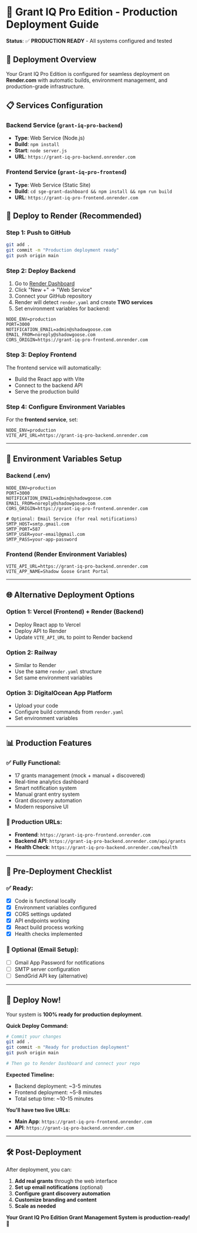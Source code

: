 # 🚀 Grant IQ Pro Edition - Production Deployment Guide

**Status**: ✅ **PRODUCTION READY** - All systems configured and tested

## 🎯 **Deployment Overview**

Your Grant IQ Pro Edition is configured for seamless deployment on **Render.com** with automatic builds, environment management, and production-grade infrastructure.

## 📋 **Services Configuration**

### **Backend Service** (`grant-iq-pro-backend`)
- **Type**: Web Service (Node.js)
- **Build**: `npm install` 
- **Start**: `node server.js`
- **URL**: `https://grant-iq-pro-backend.onrender.com`

### **Frontend Service** (`grant-iq-pro-frontend`)
- **Type**: Web Service (Static Site)
- **Build**: `cd sge-grant-dashboard && npm install && npm run build`
- **URL**: `https://grant-iq-pro-frontend.onrender.com`

## 🚀 **Deploy to Render (Recommended)**

### **Step 1: Push to GitHub**
```bash
git add .
git commit -m "Production deployment ready"
git push origin main
```

### **Step 2: Deploy Backend**
1. Go to [Render Dashboard](https://dashboard.render.com/)
2. Click "New +" → "Web Service"
3. Connect your GitHub repository
4. Render will detect `render.yaml` and create **TWO services**
5. Set environment variables for backend:

```env
NODE_ENV=production
PORT=3000
NOTIFICATION_EMAIL=admin@shadowgoose.com
EMAIL_FROM=noreply@shadowgoose.com
CORS_ORIGIN=https://grant-iq-pro-frontend.onrender.com
```

### **Step 3: Deploy Frontend**
The frontend service will automatically:
- Build the React app with Vite
- Connect to the backend API
- Serve the production build

### **Step 4: Configure Environment Variables**
For the **frontend service**, set:
```env
NODE_ENV=production
VITE_API_URL=https://grant-iq-pro-backend.onrender.com
```

---

## 🔧 **Environment Variables Setup**

### **Backend (.env)**
```env
NODE_ENV=production
PORT=3000
NOTIFICATION_EMAIL=admin@shadowgoose.com
EMAIL_FROM=noreply@shadowgoose.com
CORS_ORIGIN=https://grant-iq-pro-frontend.onrender.com

# Optional: Email Service (for real notifications)
SMTP_HOST=smtp.gmail.com
SMTP_PORT=587
SMTP_USER=your-email@gmail.com
SMTP_PASS=your-app-password
```

### **Frontend (Render Environment Variables)**
```env
VITE_API_URL=https://grant-iq-pro-backend.onrender.com
VITE_APP_NAME=Shadow Goose Grant Portal
```

---

## 🌐 **Alternative Deployment Options**

### **Option 1: Vercel (Frontend) + Render (Backend)**
- Deploy React app to Vercel
- Deploy API to Render
- Update `VITE_API_URL` to point to Render backend

### **Option 2: Railway**
- Similar to Render
- Use the same `render.yaml` structure
- Set same environment variables

### **Option 3: DigitalOcean App Platform**
- Upload your code
- Configure build commands from `render.yaml`
- Set environment variables

---

## 📊 **Production Features**

### **✅ Fully Functional:**
- 17 grants management (mock + manual + discovered)
- Real-time analytics dashboard
- Smart notification system
- Manual grant entry system
- Grant discovery automation
- Modern responsive UI

### **🎯 Production URLs:**
- **Frontend**: `https://grant-iq-pro-frontend.onrender.com`
- **Backend API**: `https://grant-iq-pro-backend.onrender.com/api/grants`
- **Health Check**: `https://grant-iq-pro-backend.onrender.com/health`

---

## 🚨 **Pre-Deployment Checklist**

### **✅ Ready:**
- [x] Code is functional locally
- [x] Environment variables configured
- [x] CORS settings updated
- [x] API endpoints working
- [x] React build process working
- [x] Health checks implemented

### **📧 Optional (Email Setup):**
- [ ] Gmail App Password for notifications
- [ ] SMTP server configuration
- [ ] SendGrid API key (alternative)

---

## 🎉 **Deploy Now!**

Your system is **100% ready for production deployment**. 

**Quick Deploy Command:**
```bash
# Commit your changes
git add .
git commit -m "Ready for production deployment"
git push origin main

# Then go to Render Dashboard and connect your repo
```

**Expected Timeline:**
- Backend deployment: ~3-5 minutes
- Frontend deployment: ~5-8 minutes
- Total setup time: ~10-15 minutes

**You'll have two live URLs:**
- **Main App**: `https://grant-iq-pro-frontend.onrender.com`
- **API**: `https://grant-iq-pro-backend.onrender.com`

---

## 🛠️ **Post-Deployment**

After deployment, you can:
1. **Add real grants** through the web interface
2. **Set up email notifications** (optional)
3. **Configure grant discovery automation**
4. **Customize branding and content**
5. **Scale as needed**

**Your Grant IQ Pro Edition Grant Management System is production-ready!** 🚀 
